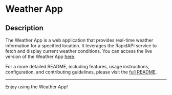 # Weather App

## Description

The Weather App is a web application that provides real-time weather information for a specified location. It leverages the RapidAPI service to fetch and display current weather conditions. You can access the live version of the Weather App [here](https://your-github-username.github.io/your-repo-name/).

For a more detailed README, including features, usage instructions, configuration, and contributing guidelines, please visit the [full README](./README-FULL.md).

---

Enjoy using the Weather App!
